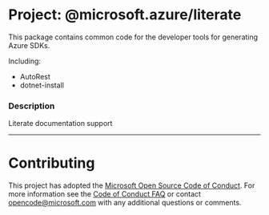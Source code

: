 # Project: @microsoft.azure/literate 

This package contains common code for the developer tools for generating Azure SDKs.

Including:
- AutoRest
- dotnet-install

### Description
Literate documentation support

----

# Contributing

This project has adopted the [Microsoft Open Source Code of Conduct](https://opensource.microsoft.com/codeofconduct/). For more information see the [Code of Conduct FAQ](https://opensource.microsoft.com/codeofconduct/faq/) or contact [opencode@microsoft.com](mailto:opencode@microsoft.com) with any additional questions or comments.
